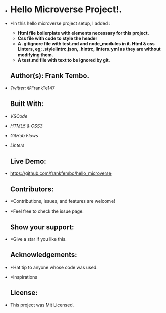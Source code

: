    
+   # Hello Microverse Project!.
+  *In this hello microverse project setup, I added :
   - **Html file boilerplate with elements necessary for this project.**
   - **Css file with code to style the header**
   - **A .gitignore file with test.md and node_modules in it. Html & css Linters, eg; .stylelintrc.json,
     .hintrc, linters.yml as they are without modifying them.**
   - **A test.md file with text to be ignored by git.**
   
   ## Author(s): **Frank Tembo**.
+ *Twitter:* @FrankTe147
 
   ## Built With:
+ *VSCode*
+ *HTML5 & CSS3*
+ *GitHub Flows*
+ *Linters*

   ## Live Demo:
+ https://github.com/frankfembo/hello_microverse

   ## Contributors:
+ *Contributions, issues, and features are welcome!   
+ *Feel free to check the issue page.
  
   ## Show your support:
+ *Give a star if you like this.

   ## Acknowledgements:
+ *Hat tip to anyone whose code was used.
+ *Inspirations

   ## License:
+ This project was Mit Licensed.
